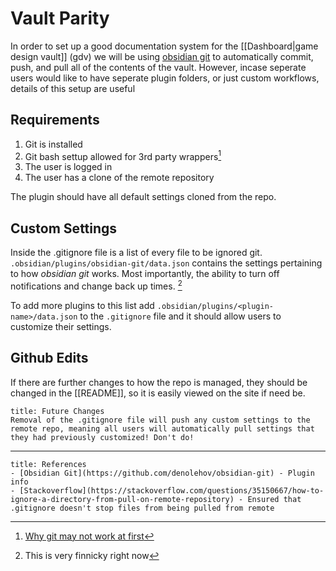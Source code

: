 # Vault Parity
In order to set up a good documentation system for the [[Dashboard|game design vault]] (gdv) we will be using [obsidian git](https://github.com/denolehov/obsidian-git) to automatically commit, push, and pull all of the contents of the vault. However, incase seperate users would like to have seperate plugin folders, or just custom workflows, details of this setup are useful

## Requirements
1. Git is installed
2. Git bash settup allowed for 3rd party wrappers[^1]
3. The user is logged in
4. The user has a clone of the remote repository

The plugin should have all default settings cloned from the repo.

## Custom Settings
Inside the .gitignore file is a list of every file to be ignored git. `.obsidian/plugins/obsidian-git/data.json` contains the settings pertaining to how *obsidian git*  works. Most importantly, the ability to turn off notifications and change back up times. [^2]

To add more plugins to this list add `.obsidian/plugins/<plugin-name>/data.json` to the `.gitignore` file and it should allow users to customize their settings.

## Github Edits
If there are further changes to how the repo is managed, they should be changed in the [[README]], so it is easily viewed on the site if need be. 

```ad-warning
title: Future Changes
Removal of the .gitignore file will push any custom settings to the remote repo, meaning all users will automatically pull settings that they had previously customized! Don't do!
```
---
```ad-abstract
title: References
- [Obsidian Git](https://github.com/denolehov/obsidian-git) - Plugin info
- [Stackoverflow](https://stackoverflow.com/questions/35150667/how-to-ignore-a-directory-from-pull-on-remote-repository) - Ensured that .gitignore doesn't stop files from being pulled from remote 
```

[^1]: [Why git may not work at first](https://github.com/denolehov/obsidian-git/wiki/Installation#git-installation)
[^2]: This is very finnicky right now